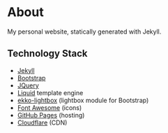 # About
My personal website, statically generated with Jekyll.

## Technology Stack

* [Jekyll](https://jekyllrb.com/)
* [Bootstrap](https://getbootstrap.com/)
* [JQuery](https://jquery.com/)
* [Liquid](https://shopify.github.io/liquid/) template engine
* [ekko-lightbox](https://github.com/ashleydw/lightbox) (lightbox module for Bootstrap)
* [Font Awesome](https://fontawesome.com/) (icons)
* [GitHub Pages](https://pages.github.com/) (hosting)
* [Cloudflare](https://www.cloudflare.com/) (CDN)